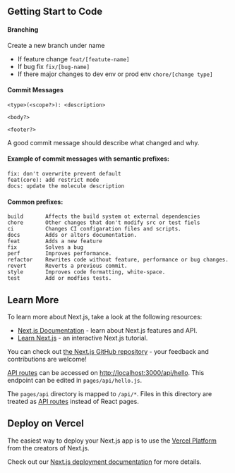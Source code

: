 ## Getting Start to Code

#### Branching

Create a new branch under name

- If feature change `feat/[featute-name]`
- If bug fix `fix/[bug-name]`
- If there major changes to dev env or prod env `chore/[change type]`

#### Commit Messages

```
<type>(<scope?>): <description>

<body?>

<footer?>
```

A good commit message should describe what changed and why.

#### Example of commit messages with semantic prefixes:

```
fix: don't overwrite prevent default
feat(core): add restrict mode
docs: update the molecule description
```

#### Common prefixes:

```
build       Affects the build system ot external dependencies
chore       Other changes that don't modify src or test fiels
ci          Changes CI configaration files and scripts.
docs        Adds or alters documentation.
feat        Adds a new feature
fix         Solves a bug
perf        Improves performance.
refactor    Rewrites code without feature, performance or bug changes.
revert      Reverts a previous commit.
style       Improves code formatting, white-space.
test        Add or modfies tests.
```

## Learn More

To learn more about Next.js, take a look at the following resources:

- [Next.js Documentation](https://nextjs.org/docs) - learn about Next.js features and API.
- [Learn Next.js](https://nextjs.org/learn) - an interactive Next.js tutorial.

You can check out [the Next.js GitHub repository](https://github.com/vercel/next.js/) - your feedback and contributions are welcome!

[API routes](https://nextjs.org/docs/api-routes/introduction) can be accessed on [http://localhost:3000/api/hello](http://localhost:3000/api/hello). This endpoint can be edited in `pages/api/hello.js`.

The `pages/api` directory is mapped to `/api/*`. Files in this directory are treated as [API routes](https://nextjs.org/docs/api-routes/introduction) instead of React pages.


## Deploy on Vercel

The easiest way to deploy your Next.js app is to use the [Vercel Platform](https://vercel.com/new?utm_medium=default-template&filter=next.js&utm_source=create-next-app&utm_campaign=create-next-app-readme) from the creators of Next.js.

Check out our [Next.js deployment documentation](https://nextjs.org/docs/deployment) for more details.
